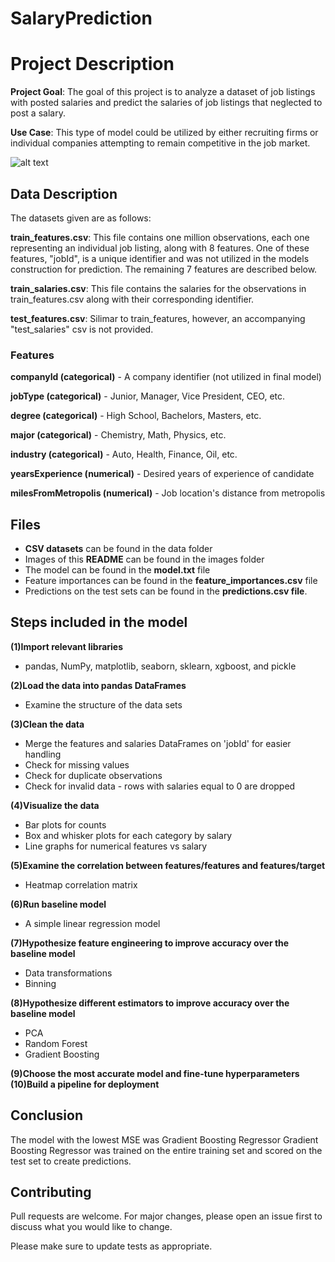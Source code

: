 # SalaryPrediction

# Project Description 


**Project Goal**: The goal of this project is to analyze a dataset of job listings with posted salaries and predict the salaries of job listings that neglected to post a salary.

**Use Case**: This type of model could be utilized by either recruiting firms or individual companies attempting to remain competitive in the job market.
 

![alt text](https://www.analyticsvidhya.com/wp-content/uploads/2015/05/landing.jpg)
## Data Description

The datasets given are as follows:

**train_features.csv**: This file contains one million observations, each one representing an individual job listing, along with 8 features. One of these features, "jobId", is a unique identifier and was not utilized in the models construction for prediction. The remaining 7 features are described below.

**train_salaries.csv**: This file contains the salaries for the observations in train_features.csv along with their corresponding identifier.

**test_features.csv**: Silimar to train_features, however, an accompanying "test_salaries" csv is not provided.

### Features
**companyId (categorical)** - A company identifier (not utilized in final model) 

**jobType (categorical)** - Junior, Manager, Vice President, CEO, etc.

**degree (categorical)** - High School, Bachelors, Masters, etc.

**major (categorical)** - Chemistry, Math, Physics, etc.

**industry (categorical)** - Auto, Health, Finance, Oil, etc.

**yearsExperience (numerical)** - Desired years of experience of candidate

**milesFromMetropolis (numerical)** - Job location's distance from metropolis

## Files
- **CSV datasets** can be found in the data folder
- Images of this **README** can be found in the images folder
- The model can be found in the **model.txt** file
- Feature importances can be found in the **feature_importances.csv** file
- Predictions on the test sets can be found in the **predictions.csv file**.

## Steps included in the model

**(1)Import relevant libraries**    
- pandas, NumPy, matplotlib, seaborn, sklearn, xgboost, and pickle  

**(2)Load the data into pandas DataFrames**  
- Examine the structure of the data sets
  
**(3)Clean the data**  
- Merge the features and salaries DataFrames on 'jobId' for easier handling  
- Check for missing values  
- Check for duplicate observations  
- Check for invalid data - rows with salaries equal to 0 are dropped
  
**(4)Visualize the data**  
- Bar plots for counts
- Box and whisker plots for each category by salary  
- Line graphs for numerical features vs salary  

**(5)Examine the correlation between features/features and features/target**  
- Heatmap correlation matrix  

**(6)Run baseline model** 
- A simple linear regression model
  
**(7)Hypothesize feature engineering to improve accuracy over the baseline model**  
- Data transformations  
- Binning  

**(8)Hypothesize different estimators to improve accuracy over the baseline model**
- PCA 
- Random Forest
- Gradient Boosting
  
**(9)Choose the most accurate model and fine-tune hyperparameters**  
**(10)Build a pipeline for deployment**  

## Conclusion  
The model with the lowest MSE was Gradient Boosting Regressor
Gradient Boosting Regressor was trained on the entire training set and scored on the test set to create predictions.


## Contributing
Pull requests are welcome. For major changes, please open an issue first to discuss what you would like to change.

Please make sure to update tests as appropriate.


